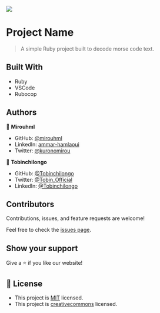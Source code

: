 ![](https://img.shields.io/badge/Microverse-blueviolet)

# Project Name

> A simple Ruby project built to decode morse code text.


## Built With

- Ruby
- VSCode
- Rubocop


## Authors

👤 **Mirouhml**

- GitHub: [@mirouhml](https://github.com/mirouhml)
- LinkedIn: [ammar-hamlaoui](https://www.linkedin.com/in/ammar-hamlaoui-514909189/)
- Twitter: [@kuronomirou](https://twitter.com/kuronomirou)

👤 **Tobinchilongo**

- GitHub: [@Tobinchilongo](https://github.com/Tobinchilongo)
- Twitter: [@Tobin_Official](https://twitter.com/Tobin_Official)
- LinkedIn: [@Tobinchilongo](https://www.linkedin.com/in/tobin-chilongo-a6736415a/)

## Contributors

Contributions, issues, and feature requests are welcome!

Feel free to check the [issues page](https://github.com/mirouhml/Clinic-Database/issues).

## Show your support

Give a ⭐️ if you like our website!

## 📝 License

- This project is [MIT](./LICENSE) licensed.
- This project is [creativecommons](https://creativecommons.org/licenses/by-nc/4.0/) licensed.
